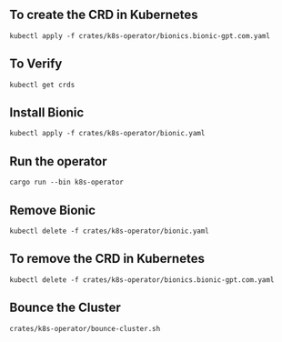 ## To create the CRD in Kubernetes

`kubectl apply -f crates/k8s-operator/bionics.bionic-gpt.com.yaml`

## To Verify

`kubectl get crds`

## Install Bionic

`kubectl apply -f crates/k8s-operator/bionic.yaml`

## Run the operator

`cargo run --bin k8s-operator`

## Remove Bionic

`kubectl delete -f crates/k8s-operator/bionic.yaml`

## To remove the CRD in Kubernetes

`kubectl delete -f crates/k8s-operator/bionics.bionic-gpt.com.yaml`

## Bounce the Cluster

`crates/k8s-operator/bounce-cluster.sh`